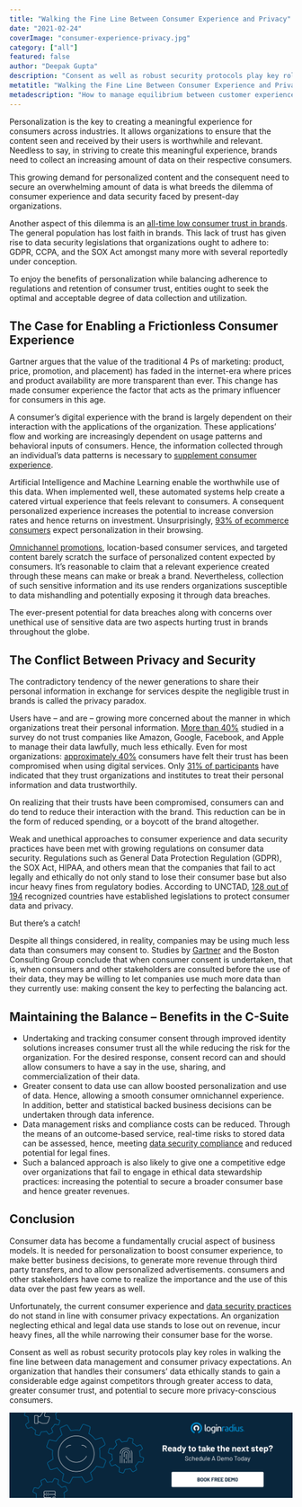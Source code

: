 ```yaml
---
title: "Walking the Fine Line Between Consumer Experience and Privacy"
date: "2021-02-24"
coverImage: "consumer-experience-privacy.jpg"
category: ["all"]
featured: false
author: "Deepak Gupta"
description: "Consent as well as robust security protocols play key roles in walking the fine line between data management and consumer privacy expectations. An organization that handles their consumers’ data ethically stands to gain a considerable edge against competitors through greater access to data, consumer trust, and potential to secure more privacy-conscious consumers."
metatitle: "Walking the Fine Line Between Consumer Experience and Privacy"
metadescription: "How to manage equilibrium between customer experience, security and privacy. Learn how to enable a frictionless consumer experience."
---
```


Personalization is the key to creating a meaningful experience for consumers across industries. It allows organizations to ensure that the content seen and received by their users is worthwhile and relevant. Needless to say, in striving to create this meaningful experience, brands need to collect an increasing amount of data on their respective consumers.

This growing demand for personalized content and the consequent need to secure an overwhelming amount of data is what breeds the dilemma of consumer experience and data security faced by present-day organizations. 

Another aspect of this dilemma is an [all-time low consumer trust in brands](https://www.edelman.com/trust/2020-trust-barometer). The general population has lost faith in brands. This lack of trust has given rise to data security legislations that organizations ought to adhere to: GDPR, CCPA, and the SOX Act amongst many more with several reportedly under conception.

To enjoy the benefits of personalization while balancing adherence to regulations and retention of consumer trust, entities ought to seek the optimal and acceptable degree of data collection and utilization.


## The Case for Enabling a Frictionless Consumer Experience

Gartner argues that the value of the traditional 4 Ps of marketing: product, price, promotion, and placement) has faded in the internet-era where prices and product availability are more transparent than ever. This change has made consumer experience the factor that acts as the primary influencer for consumers in this age.

A consumer’s digital experience with the brand is largely dependent on their interaction with the applications of the organization. These applications’ flow and working are increasingly dependent on usage patterns and behavioral inputs of consumers. Hence, the information collected through an individual’s data patterns is necessary to [supplement consumer experience](https://www.loginradius.com/customer-experience-solutions/). 

Artificial Intelligence and Machine Learning enable the worthwhile use of this data. When implemented well, these automated systems help create a catered virtual experience that feels relevant to consumers. A consequent personalized experience increases the potential to increase conversion rates and hence returns on investment. Unsurprisingly, [93% of ecommerce consumers](https://www.segmentify.com/why-personalization-matters) expect personalization in their browsing.

[Omnichannel promotions](https://www.loginradius.com/blog/fuel/2020/04/omnichannel-customer-experience/), location-based consumer services, and targeted content barely scratch the surface of personalized content expected by consumers. It’s reasonable to claim that a relevant experience created through these means can make or break a brand. Nevertheless, collection of such sensitive information and its use renders organizations susceptible to data mishandling and potentially exposing it through data breaches.

The ever-present potential for data breaches along with concerns over unethical use of sensitive data are two aspects hurting trust in brands throughout the globe.


## The Conflict Between Privacy and Security

The contradictory tendency of the newer generations to share their personal information in exchange for services despite the negligible trust in brands is called the privacy paradox.

Users have – and are – growing more concerned about the manner in which organizations treat their personal information. [More than 40%](https://tresorit.com/blog/trust-in-tech-giants-is-broken/) studied in a survey do not trust companies like Amazon, Google, Facebook, and Apple to manage their data lawfully, much less ethically. Even for most organizations: [approximately 40%](https://news.microsoft.com/apac/2019/04/16/microsoft-idc-study-only-31-of-consumers-in-asia-pacific-trust-organizations-offering-digital-services-to-protect-their-personal-data/) consumers have felt their trust has been compromised when using digital services. Only [31% of participants](https://news.microsoft.com/apac/2019/04/16/microsoft-idc-study-only-31-of-consumers-in-asia-pacific-trust-organizations-offering-digital-services-to-protect-their-personal-data/) have indicated that they trust organizations and institutes to treat their personal information and data trustworthily.

On realizing that their trusts have been compromised, consumers can and do tend to reduce their interaction with the brand. This reduction can be in the form of reduced spending, or a boycott of the brand altogether.

Weak and unethical approaches to consumer experience and data security practices have been met with growing regulations on consumer data security. Regulations such as General Data Protection Regulation (GDPR), the SOX Act, HIPAA, and others mean that the companies that fail to act legally and ethically do not only stand to lose their consumer base but also incur heavy fines from regulatory bodies. According to UNCTAD, [128 out of 194](https://unctad.org/page/data-protection-and-privacy-legislation-worldwide) recognized countries have established legislations to protect consumer data and privacy.

But there’s a catch!

Despite all things considered, in reality, companies may be using much less data than consumers may consent to. Studies by [Gartner](https://www.gartner.com/smarterwithgartner/how-to-balance-personalization-with-data-privacy/) and the Boston Consulting Group conclude that when consumer consent is undertaken, that is, when consumers and other stakeholders are consulted before the use of their data, they may be willing to let companies use much more data than they currently use: making consent the key to perfecting the balancing act.


## Maintaining the Balance – Benefits in the C-Suite


*   Undertaking and tracking consumer consent through improved identity solutions increases consumer trust all the while reducing the risk for the organization. For the desired response, consent record can and should allow consumers to have a say in the use, sharing, and commercialization of their data.
*   Greater consent to data use can allow boosted personalization and use of data. Hence, allowing a smooth consumer omnichannel experience. In addition, better and statistical backed business decisions can be undertaken through data inference.
*   Data management risks and compliance costs can be reduced. Through the means of an outcome-based service, real-time risks to stored data can be assessed, hence, meeting [data security compliance](https://www.loginradius.com/security/) and reduced potential for legal fines.
*   Such a balanced approach is also likely to give one a competitive edge over organizations that fail to engage in ethical data stewardship practices: increasing the potential to secure a broader consumer base and hence greater revenues.


## Conclusion

Consumer data has become a fundamentally crucial aspect of business models. It is needed for personalization to boost consumer experience, to make better business decisions, to generate more revenue through third party transfers, and to allow personalized advertisements. consumers and other stakeholders have come to realize the importance and the use of this data over the past few years as well.

Unfortunately, the current consumer experience and [data security practices](https://www.loginradius.com/blog/identity/2020/12/data-security-best-practices/) do not stand in line with consumer privacy expectations. An organization neglecting ethical and legal data use stands to lose out on revenue, incur heavy fines, all the while narrowing their consumer base for the worse.

Consent as well as robust security protocols play key roles in walking the fine line between data management and consumer privacy expectations. An organization that handles their consumers’ data ethically stands to gain a considerable edge against competitors through greater access to data, greater consumer trust, and potential to secure more privacy-conscious consumers.

[![book-a-demo-loginradius](../../assets/book-a-demo-loginradius.png)](https://www.loginradius.com/book-a-demo/)
